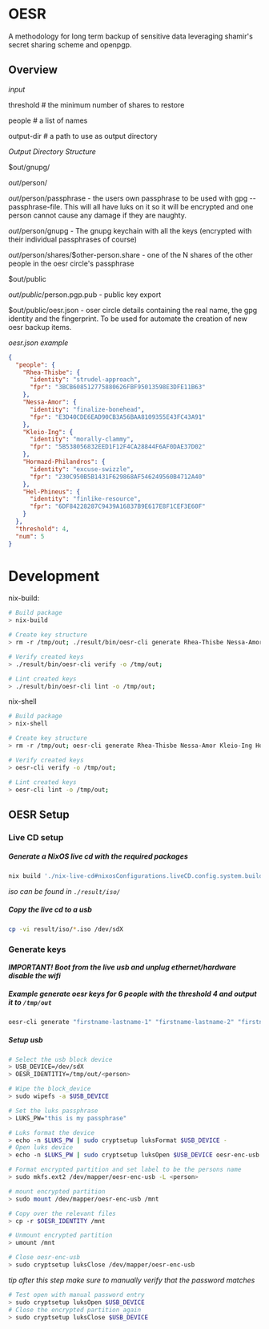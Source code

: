# OESR

A methodology for long term backup of sensitive data leveraging shamir's secret sharing scheme and openpgp.

## Overview

_*input*_

 threshold # the minimum number of shares to restore

 people # a list of names

 output-dir # a path to use as output directory


_*Output Directory Structure*_

$out/gnupg/

$out/$person/

$out/$person/passphrase - the users own passphrase to be used with gpg --passphrase-file. This will all have luks on it so it will be encrypted and one person cannot cause any damage if they are naughty.
			
$out/$person/gnupg  - The gnupg keychain with all the keys (encrypted with their individual passphrases of course)

$out/$person/shares/$other-person.share - one of the N shares of the other people in the oesr circle's passphrase

$out/public

$out/public/$person.pgp.pub - public key export

$out/public/oesr.json - oser circle details containing the real name, the gpg identity and the fingerprint. To be used for automate the creation of new oesr backup items.


_oesr.json example_
```json
{
  "people": {
    "Rhea-Thisbe": {
      "identity": "strudel-approach",
      "fpr": "3BCB608512775880626FBF95013598E3DFE11B63"
    },
    "Nessa-Amor": {
      "identity": "finalize-bonehead",
      "fpr": "E3D40CDE6EAD90CB3A56BAA8109355E43FC43A91"
    },
    "Kleio-Ing": {
      "identity": "morally-clammy",
      "fpr": "5B538056832EED1F12F4CA28844F6AF0DAE37D02"
    },
    "Hormazd-Philandros": {
      "identity": "excuse-swizzle",
      "fpr": "230C950B5B1431F629868AF546249560B4712A40"
    },
    "Hel-Phineus": {
      "identity": "finlike-resource",
      "fpr": "6DF84228287C9439A16837B9E617E8F1CEF3E60F"
    }
  },
  "threshold": 4,
  "num": 5
}
```

# Development

nix-build:
```sh
# Build package
> nix-build

# Create key structure
> rm -r /tmp/out; ./result/bin/oesr-cli generate Rhea-Thisbe Nessa-Amor Kleio-Ing Hormazd-Philandros Hel-Phineus -t 4 -o /tmp/out;

# Verify created keys
> ./result/bin/oesr-cli verify -o /tmp/out;

# Lint created keys
> ./result/bin/oesr-cli lint -o /tmp/out;
```

nix-shell
```sh
# Build package
> nix-shell

# Create key structure
> rm -r /tmp/out; oesr-cli generate Rhea-Thisbe Nessa-Amor Kleio-Ing Hormazd-Philandros Hel-Phineus -t 4 -o /tmp/out;

# Verify created keys
> oesr-cli verify -o /tmp/out;

# Lint created keys
> oesr-cli lint -o /tmp/out;
```


## OESR Setup

### Live CD setup

##### Generate a NixOS live cd with the required packages
```sh
nix build './nix-live-cd#nixosConfigurations.liveCD.config.system.build.isoImage' 
```
_iso can be found in `./result/iso/`_ 

##### Copy the live cd to a usb
```sh
cp -vi result/iso/*.iso /dev/sdX

```

### Generate keys

***IMPORTANT! Boot from the live usb and unplug ethernet/hardware disable the wifi***

##### Example generate oesr keys for 6 people with the threshold 4 and output it to `/tmp/out`
```sh
oesr-cli generate "firstname-lastname-1" "firstname-lastname-2" "firstname-lastname-3" "firstname-lastname-4" "firstname-lastname-5" "firstname-lastname-6" -t 4 -o /tmp/out
```

##### Setup usb

```sh
# Select the usb block device
> USB_DEVICE=/dev/sdX
> OESR_IDENTITIY=/tmp/out/<person>

# Wipe the block_device
> sudo wipefs -a $USB_DEVICE

# Set the luks passphrase
> LUKS_PW="this is my passphrase"

# Luks format the device
> echo -n $LUKS_PW | sudo cryptsetup luksFormat $USB_DEVICE -
# Open luks device
> echo -n $LUKS_PW | sudo cryptsetup luksOpen $USB_DEVICE oesr-enc-usb -

# Format encrypted partition and set label to be the persons name
> sudo mkfs.ext2 /dev/mapper/oesr-enc-usb -L <person>

# mount encrypted partition
> sudo mount /dev/mapper/oesr-enc-usb /mnt

# Copy over the relevant files
> cp -r $OESR_IDENTITY /mnt

# Unmount encrypted partition
> umount /mnt

# Close oesr-enc-usb
> sudo cryptsetup luksClose /dev/mapper/oesr-enc-usb

```

_tip after this step make sure to manually verify that the password matches_
```sh
# Test open with manual password entry
> sudo cryptsetup luksOpen $USB_DEVICE
# Close the encrypted partition again
> sudo cryptsetup luksClose $USB_DEVICE
```
